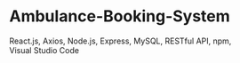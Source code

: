 # Ambulance-Booking-System
React.js, Axios, Node.js, Express, MySQL, RESTful API, npm, Visual Studio Code

